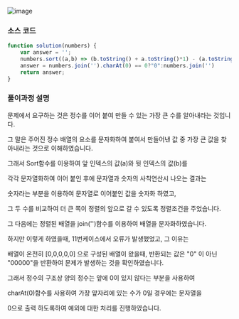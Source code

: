 
![image](https://user-images.githubusercontent.com/97653052/158990042-cb9892cc-9088-42a7-bc4b-c7421a5172fc.png)


### 소스 코드 
```js
function solution(numbers) {
    var answer = '';
    numbers.sort((a,b) => (b.toString() + a.toString()*1) - (a.toString() + b.toString()*1))
    answer = numbers.join('').charAt(0) == 0?"0":numbers.join('')
    return answer;
}
```

### 풀이과정 설명 
문제에서 요구하는 것은 정수를 이어 붙여 만들 수 있는 가장 큰 수를 알아내라는 것입니다. 

그 말은 주어진 정수 배열의 요소를 문자화하여 붙여서 만들어낸 값 중 가장 큰 값을 찾아내라는 것으로 이해하였습니다. 

그래서 Sort함수를 이용하여 앞 인덱스의 값(a)와 뒷 인덱스의 값(b)를 

각각 문자열화하여 이어 붙인 후에 문자열과 숫자의 사칙연산시 나오는 결과는 

숫자라는 부분을 이용하여 문자열로 이어붙인 값을 숫자화 하였고, 

그 두 수를 비교하여 더 큰 쪽이 정렬의 앞으로 갈 수 있도록 정렬조건을 주었습니다. 

그 다음에는 정렬된 배열을 join('')함수를 이용하여 배열을 문자화하였습니다. 

하지만 이렇게 하였을때, 11번케이스에서 오류가 발생했었고, 그 이유는 

배열이 온전히 [0,0,0,0,0] 으로 구성된 배열이 왔을때, 반환되는 값은 "0" 이 아닌 "00000"을 반환하여 문제가 발생하는 것을 확인하였습니다. 

그래서 정수의 구조상 양의 정수는 앞에 0이 있지 않다는 부분을 사용하여 

charAt(0)함수를 사용하여 가장 앞자리에 있는 수가 0일 경우에는 문자열을

0으로 출력 하도록하여 예외에 대한 처리를 진행하였습니다. 
